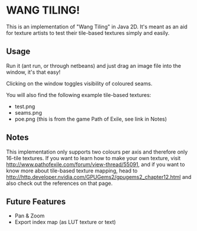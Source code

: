 WANG TILING!
============

This is an implementation of "Wang Tiling" in Java 2D. It's meant as an aid for texture artists to test their tile-based textures simply and easily.

Usage
-----

Run it (ant run, or through netbeans) and just drag an image file into the window, it's that easy!

Clicking on the window toggles visibility of coloured seams.

You will also find the following example tile-based textures:

  * test.png
  * seams.png
  * poe.png (this is from the game Path of Exile, see link in Notes)

Notes
-----

This implementation only supports two colours per axis and therefore only 16-tile textures. If you want to learn how to make your own texture, visit http://www.pathofexile.com/forum/view-thread/55091, and if you want to know more about tile-based texture mapping, head to http://http.developer.nvidia.com/GPUGems2/gpugems2_chapter12.html and also check out the references on that page.

Future Features
---------------

  * Pan & Zoom
  * Export index map (as LUT texture or text)
